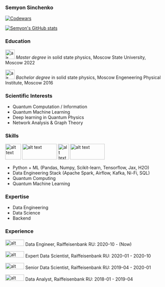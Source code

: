 ### Semyon Sinchenko

[![Codewars](https://www.codewars.com/users/semyon_sinchenko/badges/large)](https://www.codewars.com/users/semyon_sinchenko)

[![Semyon's GitHub stats](https://github-readme-stats.vercel.app/api?username=SemyonSinchenko)](https://github.com/anuraghazra/github-readme-stats)


### Education

<img src="https://www.phys.msu.ru/rus/gallery/symbolics/img/sign-fizfak-official.jpg" alt="alt text" width="30" height="30"> *Master degree* in solid state physics, Moscow State University, Moscow 2022

<img src="https://upload.wikimedia.org/wikipedia/en/a/a4/MEPhI_Logo2014_en.png" alt="alt text" width="30" height="30"> *Bachelor degree* in solid state physics, Moscow Engeneering Physical Institute, Moscow 2016

### Scientific Interests

* Quantum Computation / Information
* Quantum Machine Learning
* Deep learning in Quantum Physics
* Network Analysis & Graph Theory

### Skills

<img src="https://upload.wikimedia.org/wikipedia/commons/thumb/c/c3/Python-logo-notext.svg/1024px-Python-logo-notext.svg.png" alt="alt text" width="50" height="50"> <img src="https://upload.wikimedia.org/wikipedia/commons/thumb/3/39/Scala-full-color.svg/2560px-Scala-full-color.svg.png" alt="alt text" width="110" height="50"> <img src="https://upload.wikimedia.org/wikipedia/ru/thumb/3/39/Java_logo.svg/1200px-Java_logo.svg.png" alt="alt text" width="35" height="50"> <img src="https://upload.wikimedia.org/wikipedia/commons/thumb/0/05/Go_Logo_Blue.svg/2560px-Go_Logo_Blue.svg.png" alt="alt text" width="110" height="50">


* Python + ML (Pandas, Numpy, Scikit-learn, Tensorflow, Jax, H2O)
* Data Engineering Stack (Apache Spark, Airflow, Kafka, Ni-Fi, SQL)
* Quantum Computing
* Quantum Machine Learning

### Expertise

* Data Engineering
* Data Science
* Backend

### Experience

<img src="https://upload.wikimedia.org/wikipedia/commons/thumb/c/c7/Raiffeisen_Bank.svg/264px-Raiffeisen_Bank.svg.png" alt="alt text" width="60" height="20"> Data Engineer, Raiffeisenbank RU: 2020-10 - (Now)

<img src="https://upload.wikimedia.org/wikipedia/commons/thumb/c/c7/Raiffeisen_Bank.svg/264px-Raiffeisen_Bank.svg.png" alt="alt text" width="60" height="20"> Expert Data Scientist, Raiffeisenbank RU: 2020-01 - 2020-10

<img src="https://upload.wikimedia.org/wikipedia/commons/thumb/c/c7/Raiffeisen_Bank.svg/264px-Raiffeisen_Bank.svg.png" alt="alt text" width="60" height="20"> Senior Data Scientist, Raiffeisenbank RU: 2019-04 - 2020-01

<img src="https://upload.wikimedia.org/wikipedia/commons/thumb/c/c7/Raiffeisen_Bank.svg/264px-Raiffeisen_Bank.svg.png" alt="alt text" width="60" height="20"> Data Analyst, Raiffeisenbank RU: 2018-01 - 2019-04
